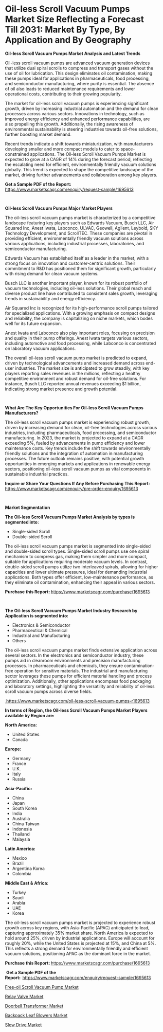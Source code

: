 <p><h1>Oil-less Scroll Vacuum Pumps Market Size Reflecting a Forecast Till 2031: Market By Type, By Application and By Geography</h1></p><p><strong>Oil-less Scroll Vacuum Pumps Market Analysis and Latest Trends</strong></p>
<p><p>Oil-less scroll vacuum pumps are advanced vacuum generation devices that utilize dual spiral scrolls to compress and transport gases without the use of oil for lubrication. This design eliminates oil contamination, making these pumps ideal for applications in pharmaceuticals, food processing, and semiconductor manufacturing, where purity is essential. The absence of oil also leads to reduced maintenance requirements and lower operational costs, contributing to their growing popularity.</p><p>The market for oil-less scroll vacuum pumps is experiencing significant growth, driven by increasing industrial automation and the demand for clean processes across various sectors. Innovations in technology, such as improved energy efficiency and enhanced performance capabilities, are also propelling this growth. Additionally, the rising awareness of environmental sustainability is steering industries towards oil-free solutions, further boosting market demand.</p><p>Recent trends indicate a shift towards miniaturization, with manufacturers developing smaller and more compact models to cater to space-constrained applications. The Oil-less Scroll Vacuum Pumps Market is expected to grow at a CAGR of 14% during the forecast period, reflecting the escalating need for efficient, environmentally friendly vacuum solutions globally. This trend is expected to shape the competitive landscape of the market, driving further advancements and collaboration among key players.</p></p>
<p><strong>Get a Sample PDF of the Report:&nbsp;</strong> <a href="https://www.marketscagr.com/enquiry/request-sample/1695613?utm_campaign=1560&utm_medium=2&utm_source=Github&utm_content=ia&utm_term=19102024&utm_id=oil-less-scroll-vacuum-pumps">https://www.marketscagr.com/enquiry/request-sample/1695613</a></p>
<p>&nbsp;</p>
<p><strong>Oil-less Scroll Vacuum Pumps Major Market Players</strong></p>
<p><p>The oil-less scroll vacuum pumps market is characterized by a competitive landscape featuring key players such as Edwards Vacuum, Busch LLC, Air Squared Inc, Anest Iwata, Labconco, ULVAC, Geowell, Agilent, Leybold, SKY Technology Development, and ScrollTEC. These companies are pivotal in providing efficient, environmentally friendly vacuum solutions across various applications, including industrial processes, laboratories, and semiconductor manufacturing.</p><p>Edwards Vacuum has established itself as a leader in the market, with a strong focus on innovation and customer-centric solutions. Their commitment to R&D has positioned them for significant growth, particularly with rising demand for clean vacuum systems.</p><p>Busch LLC is another important player, known for its robust portfolio of vacuum technologies, including oil-less solutions. Their global reach and diverse product line have contributed to consistent sales growth, leveraging trends in sustainability and energy efficiency.</p><p>Air Squared Inc is recognized for its high-performance scroll pumps tailored for specialized applications. With a growing emphasis on compact designs and reliability, the company is capitalizing on niche markets, which bodes well for its future expansion.</p><p>Anest Iwata and Labconco also play important roles, focusing on precision and quality in their pump offerings. Anest Iwata targets various sectors, including automotive and food processing, while Labconco is concentrated on laboratory vacuum applications.</p><p>The overall oil-less scroll vacuum pump market is predicted to expand, driven by technological advancements and increased demand across end-user industries. The market size is anticipated to grow steadily, with key players reporting sales revenues in the millions, reflecting a healthy competitive environment and robust demand for oil-free solutions. For instance, Busch LLC reported annual revenues exceeding $1 billion, indicating strong market presence and growth potential.</p></p>
<p>&nbsp;</p>
<p><strong>What Are The Key Opportunities For Oil-less Scroll Vacuum Pumps Manufacturers?</strong></p>
<p><p>The oil-less scroll vacuum pumps market is experiencing robust growth, driven by increasing demand for clean, oil-free technologies across various industries, including pharmaceuticals, food processing, and semiconductor manufacturing. In 2023, the market is projected to expand at a CAGR exceeding 5%, fueled by advancements in pump efficiency and lower maintenance costs. Key trends include the shift towards environmentally friendly solutions and the integration of automation in manufacturing processes. The future outlook remains positive, with potential growth opportunities in emerging markets and applications in renewable energy sectors, positioning oil-less scroll vacuum pumps as vital components in sustainable industrial practices.</p></p>
<p><strong>Inquire or Share Your Questions If Any Before Purchasing This Report:</strong> <a href="https://www.marketscagr.com/enquiry/pre-order-enquiry/1695613?utm_campaign=1560&utm_medium=2&utm_source=Github&utm_content=ia&utm_term=19102024&utm_id=oil-less-scroll-vacuum-pumps">https://www.marketscagr.com/enquiry/pre-order-enquiry/1695613</a></p>
<p>&nbsp;</p>
<p><strong>Market Segmentation</strong></p>
<p><strong>The Oil-less Scroll Vacuum Pumps Market Analysis by types is segmented into:</strong></p>
<p><ul><li>Single-sided Scroll</li><li>Double-sided Scroll</li></ul></p>
<p><p>The oil-less scroll vacuum pumps market is segmented into single-sided and double-sided scroll types. Single-sided scroll pumps use one spiral mechanism to compress gas, making them simpler and more compact, suitable for applications requiring moderate vacuum levels. In contrast, double-sided scroll pumps utilize two interleaved spirals, allowing for higher capacities and lower ultimate pressures, ideal for demanding industrial applications. Both types offer efficient, low-maintenance performance, as they eliminate oil contamination, enhancing their appeal in various sectors.</p></p>
<p><strong>Purchase this Report:&nbsp;</strong><a href="https://www.marketscagr.com/purchase/1695613?utm_campaign=1560&utm_medium=2&utm_source=Github&utm_content=ia&utm_term=19102024&utm_id=oil-less-scroll-vacuum-pumps">https://www.marketscagr.com/purchase/1695613</a></p>
<p>&nbsp;</p>
<p><strong>The Oil-less Scroll Vacuum Pumps Market Industry Research by Application is segmented into:</strong></p>
<p><ul><li>Electronics & Semiconductor</li><li>Pharmaceutical & Chemical</li><li>Industrial and Manufacturing</li><li>Others</li></ul></p>
<p><p>The oil-less scroll vacuum pumps market finds extensive application across several sectors. In the electronics and semiconductor industry, these pumps aid in cleanroom environments and precision manufacturing processes. In pharmaceuticals and chemicals, they ensure contamination-free operation for sensitive materials. The industrial and manufacturing sector leverages these pumps for efficient material handling and process optimization. Additionally, other applications encompass food packaging and laboratory settings, highlighting the versatility and reliability of oil-less scroll vacuum pumps across diverse fields.</p></p>
<p><a href="https://www.marketscagr.com/oil-less-scroll-vacuum-pumps-r1695613?utm_campaign=1560&utm_medium=2&utm_source=Github&utm_content=ia&utm_term=19102024&utm_id=oil-less-scroll-vacuum-pumps">&nbsp;https://www.marketscagr.com/oil-less-scroll-vacuum-pumps-r1695613</a></p>
<p><strong>In terms of Region, the Oil-less Scroll Vacuum Pumps Market Players available by Region are:</strong></p>
<p>
    <p> <strong> North America: </strong>
        <ul>
            <li>United States</li>
            <li>Canada</li>
        </ul>
        </p> 
    <p> <strong> Europe: </strong>
        <ul>
            <li>Germany</li>
            <li>France</li>
            <li>U.K.</li>
            <li>Italy</li>
            <li>Russia</li>
        </ul>
        </p> 
    <p> <strong> Asia-Pacific: </strong>
        <ul>
            <li>China</li>
            <li>Japan</li>
            <li>South Korea</li>
            <li>India</li>
            <li>Australia</li>
            <li>China Taiwan</li>
            <li>Indonesia</li>
            <li>Thailand</li>
            <li>Malaysia</li>
        </ul>
        </p> 
    <p> <strong> Latin America: </strong>
        <ul>
            <li>Mexico</li>
            <li>Brazil</li>
            <li>Argentina Korea</li>
            <li>Colombia</li>
        </ul>
        </p> 
    <p> <strong> Middle East & Africa: </strong>
        <ul>
            <li>Turkey</li>
            <li>Saudi</li>
            <li>Arabia</li>
            <li>UAE</li>
            <li>Korea</li>
        </ul>
    </p>
    </p>
<p><p>The oil-less scroll vacuum pumps market is projected to experience robust growth across key regions, with Asia-Pacific (APAC) anticipated to lead, capturing approximately 35% market share. North America is expected to hold around 25%, driven by industrial applications. Europe will account for roughly 20%, while the United States is projected at 15%, and China at 5%. This reflects a strong demand for environmentally friendly and efficient vacuum solutions, positioning APAC as the dominant force in the market.</p></p>
<p><strong>Purchase this Report: </strong><a href="https://www.marketscagr.com/purchase/1695613?utm_campaign=1560&utm_medium=2&utm_source=Github&utm_content=ia&utm_term=19102024&utm_id=oil-less-scroll-vacuum-pumps">https://www.marketscagr.com/purchase/1695613</a></p>
<p>&nbsp;<strong>Get a Sample PDF of the Report:&nbsp;&nbsp;</strong><a href="https://www.marketscagr.com/enquiry/request-sample/1695613?utm_campaign=1560&utm_medium=2&utm_source=Github&utm_content=ia&utm_term=19102024&utm_id=oil-less-scroll-vacuum-pumps">https://www.marketscagr.com/enquiry/request-sample/1695613</a></p>
<p><strong></strong></p>
<p><p><a href="https://github.com/MoonZANDRA/Market-Research-Report-List-1/blob/main/free-oil-scroll-vacuum-pump-market.md?utm_campaign=1560&utm_medium=2&utm_source=Github&utm_content=ia&utm_term=19102024&utm_id=oil-less-scroll-vacuum-pumps">Free-oil Scroll Vacuum Pump Market</a></p><p><a href="https://www.linkedin.com/pulse/relay-valve-market-investigation-industry-evolution-forecast-till-ahhxc?utm_campaign=1560&utm_medium=2&utm_source=Github&utm_content=ia&utm_term=19102024&utm_id=oil-less-scroll-vacuum-pumps">Relay Valve Market</a></p><p><a href="https://issuu.com/reportprime-2/docs/doorbell-transformer-market-size-20_dd2d13b17ee45f?utm_campaign=1560&utm_medium=2&utm_source=Github&utm_content=ia&utm_term=19102024&utm_id=oil-less-scroll-vacuum-pumps">Doorbell Transformer Market</a></p><p><a href="https://www.linkedin.com/pulse/backpack-leaf-blowers-market-forecasts-trends-impact-analysis-jwdnc?utm_campaign=1560&utm_medium=2&utm_source=Github&utm_content=ia&utm_term=19102024&utm_id=oil-less-scroll-vacuum-pumps">Backpack Leaf Blowers Market</a></p><p><a href="https://www.linkedin.com/pulse/slew-drive-momentum-charting-119-cagr-path-2024-2031-adventitia-uhhdc?utm_campaign=1560&utm_medium=2&utm_source=Github&utm_content=ia&utm_term=19102024&utm_id=oil-less-scroll-vacuum-pumps">Slew Drive Market</a></p></p>